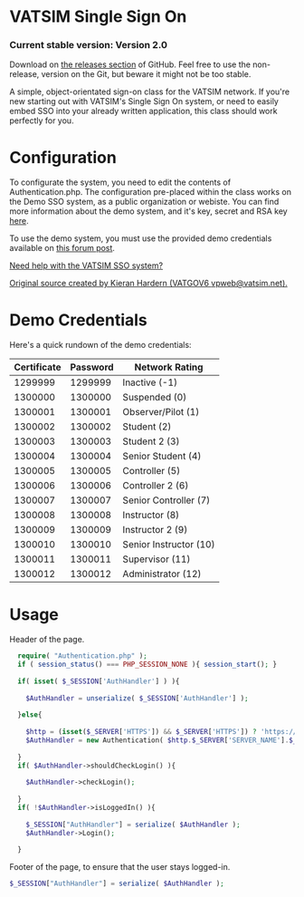 # VATSIM Single Sign On

### Current stable version: Version 2.0
Download on [the releases section](https://www.github.com/KiloSierraCharlie/VATSIM-SSO/releases) of GitHub. Feel free to use the non-release, version on the Git, but beware it might not be too stable.



A simple, object-orientated sign-on class for the VATSIM network. If you're new starting out with VATSIM's Single Sign On system, or need to easily embed SSO into your already written application, this class should work perfectly for you.

# Configuration

To configurate the system, you need to edit the contents of Authentication.php. The configuration pre-placed within the class works on the Demo SSO system, as a public organization or webiste. You can find more information about the demo system, and it's key, secret and RSA key [here](https://forums.vatsim.net/viewtopic.php?t=65319 "VATSIM Forums - New Demo Credentials").

To use the demo system, you must use the provided demo credentials available on [this forum post](https://forums.vatsim.net/viewtopic.php?t=64909 "VATSIM Forums - BETA Details"). 

[Need help with the VATSIM SSO system?](http://forums.vatsim.net/viewforum.php?f=134  "VATSIM Forums - Technical Support - SSO")


[Original source created by Kieran Hardern (VATGOV6 vpweb@vatsim.net).](https://bitbucket.org/KHardern/vatsim-sso-demo/ "VATSIM SSO Demo on Bitbucket.")

# Demo Credentials
Here's a quick rundown of the demo credentials:

| Certificate | Password    | Network Rating        |
|-------------|-------------| ----------------------|
| 1299999     | 1299999     | Inactive (-1)         |
| 1300000     | 1300000     | Suspended (0)         |
| 1300001     | 1300001     | Observer/Pilot (1)    |
| 1300002     | 1300002     | Student (2)           |
| 1300003     | 1300003     | Student 2 (3)         |
| 1300004     | 1300004     | Senior Student (4)    |
| 1300005     | 1300005     | Controller (5)        |
| 1300006     | 1300006     | Controller 2 (6)      |
| 1300007     | 1300007     | Senior Controller (7) |
| 1300008     | 1300008     | Instructor (8)        |
| 1300009     | 1300009     | Instructor 2 (9)      |
| 1300010     | 1300010     | Senior Instructor (10)|
| 1300011     | 1300011     | Supervisor (11)       |
| 1300012     | 1300012     | Administrator (12)    |

# Usage
Header of the page.
```php
  require( "Authentication.php" );
  if ( session_status() === PHP_SESSION_NONE ){ session_start(); }
  
  if( isset( $_SESSION['AuthHandler'] ) ){
    
    $AuthHandler = unserialize( $_SESSION['AuthHandler'] );
    
  }else{
  
    $http = (isset($_SERVER['HTTPS']) && $_SERVER['HTTPS']) ? 'https://' : 'http://';
    $AuthHandler = new Authentication( $http.$_SERVER['SERVER_NAME'].$_SERVER['PHP_SELF'] );
    
  }
  if( $AuthHandler->shouldCheckLogin() ){
    
    $AuthHandler->checkLogin();
    
  }
  if( !$AuthHandler->isLoggedIn() ){
    
    $_SESSION["AuthHandler"] = serialize( $AuthHandler );
    $AuthHandler->Login();
    
  }
```

Footer of the page, to ensure that the user stays logged-in.
```php
$_SESSION["AuthHandler"] = serialize( $AuthHandler );
```
